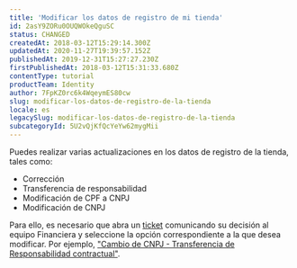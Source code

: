 ```yaml
---
title: 'Modificar los datos de registro de mi tienda'
id: 2asY9ZORu0OUQWOkeQguSC
status: CHANGED
createdAt: 2018-03-12T15:29:14.300Z
updatedAt: 2020-11-27T19:39:57.152Z
publishedAt: 2019-12-31T15:27:27.230Z
firstPublishedAt: 2018-03-12T15:31:33.680Z
contentType: tutorial
productTeam: Identity
author: 7FpKZ0rc6k4WqeymES80cw
slug: modificar-los-datos-de-registro-de-la-tienda
locale: es
legacySlug: modificar-los-datos-de-registro-de-la-tienda
subcategoryId: 5U2vQjKfQcYeYw62mygMii
---
```


Puedes realizar varias actualizaciones en los datos de registro de la tienda, tales como:
- Corrección
- Transferencia de responsabilidad
- Modificación de CPF a CNPJ
- Modificación de CNPJ
 
Para ello, es necesario que abra un [ticket](https://support.vtex.com/hc/es-419/requests/new) comunicando su decisión al equipo Financiera y seleccione la opción correspondiente a la que desea modificar. Por ejemplo, ["Cambio de CNPJ - Transferencia de Responsabilidad contractual"](https://help.vtex.com/es/tutorial/como-fazer-a-alteracao-do-meu-cnpj--22MTpJQGocA48sMQyUwMGq).
